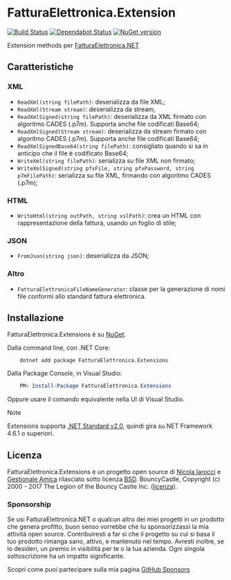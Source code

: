 ﻿# FatturaElettronica.Extension

[![Build Status](https://dev.azure.com/FatturaElettronicaNET/FatturaElettronica.Extensions/_apis/build/status/FatturaElettronica.FatturaElettronica.Extensions?branchName=master)](https://dev.azure.com/FatturaElettronicaNET/FatturaElettronica.Extensions/_build/latest?definitionId=3&branchName=master) [![Dependabot Status](https://api.dependabot.com/badges/status?host=github&repo=FatturaElettronica/FatturaElettronica.Extensions)](https://dependabot.com) [![NuGet version](https://badge.fury.io/nu/FatturaElettronica.Extensions.svg)](https://badge.fury.io/nu/FatturaElettronica.Extensions)

Extension methods per [FatturaElettronica.NET][fe]

## Caratteristiche

### XML

- `ReadXml(string filePath)`: deserializza da file XML;
- `ReadXml(Stream stream)`: deserializza da stream;
- `ReadXmlSigned(string filePath)`: deserializza da XML firmato con algoritmo CADES (.p7m). Supporta anche file codificati Base64;
- `ReadXmlSigned(Stream stream)`: deserializza da stream firmato con algoritmo CADES (.p7m). Supporta anche file codificati Base64;
- `ReadXmlSignedBase64(string filePath)`: consigliato quando si sa in anticipo che il file è codificato Base64;
- `WriteXml(string filePath)`: serializza su file XML non firmato;
- `WriteXmlSigned(string pfxFile, string pfxPassword, string p7mFilePath)`: serializza su file XML, firmando con algoritmo CADES (.p7m);

### HTML

- `WriteHtml(string outPath, string xslPath)`: crea un HTML con rappresentazione della fattura, usando un foglio di stile;

### JSON

- `FromJson(string json)`: deserializza da JSON;

### Altro

- `FatturaElettronicaFileNameGenerator`: classe per la generazione di nomi file conformi allo standard fattura elettronica.

## Installazione

FatturaElettronica.Extensions è su [NuGet][nuget].

Dalla command line, con .NET Core:

```Shell
    dotnet add package FatturaElettronica.Extensions
```

Dalla Package Console, in Visual Studio:

```PowerShell
    PM> Install-Package FatturaElettronica.Extensions
```

Oppure usare il comando equivalente nella UI di Visual Studio.

> [!note]
> Extensions supporta [.NET Standard v2.0][netstandard], quindi gira su NET Framework 4.6.1 o superiori.

## Licenza

FatturaElettronica.Extensions è un progetto open source di [Nicola Iarocci][ni] e [Gestionale Amica][ga] rilasciato sotto licenza [BSD][bsd].
BouncyCastle, Copyright (c) 2000 - 2017 The Legion of the Bouncy Castle Inc. ([licenza][bc]).

### Sponsorship

Se usi FatturaElettronica.NET o qualcun altro dei miei progetti in un
prodotto che genera profitto, buon senso vorrebbe che tu sponsorizzassi la
mia attività open source. Contribuiresti a far sì che il progetto su cui si
basa il tuo prodotto rimanga sano, attivo, e mantenuto nel tempo. Avresti
inoltre, se lo desideri, un premio in visibilità per te o la tua azienda.
Ogni singola sottoscrizione ha un impatto significante.

Scopri come puoi partecipare sulla mia pagina [GitHub Sponsors][ghs]

[fe]: http://github.com/FatturaElettronica/FatturaElettronica.NET
[bsd]: http://github.com/FatturaElettronica/FatturaElettronica.Extensions/blob/master/LICENSE.txt
[ga]: http://gestionaleamica.com
[ni]: https://nicolaiarocci.com
[nuget]: https://www.nuget.org/packages/FatturaElettronica.Extensions/
[netstandard]: https://github.com/dotnet/standard/blob/master/docs/versions/netstandard2.0.md
[bc]: http://www.bouncycastle.org/csharp/licence.html
[ghs]: https://github.com/sponsors/nicolaiarocci